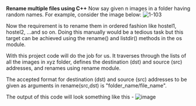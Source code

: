 **Rename multiple files using C++**
Now say given n images in a folder having random names. For example, consider the image below:
![1-103](https://github.com/user-attachments/assets/fcdb553b-e83f-4068-9c8d-37b765235cc1)

Now the requirement is to rename them in ordered fashion like hostel1, hostel2, ...and so on. Doing this manually would be a tedious task but this target can be achieved using the rename() and listdir() methods in the os module.

With this project code will do the job for us. It traverses through the lists of all the images in xyz folder, defines the destination (dst) and source (src) addresses, and renames using rename module. 

The accepted format for destination (dst) and source (src) addresses to be given as arguments in rename(src,dst) is "folder_name/file_name".

The output of this code will look something like this - 
 ![image](https://github.com/user-attachments/assets/12d45a41-48b3-46c6-9e80-57567db690c2)


